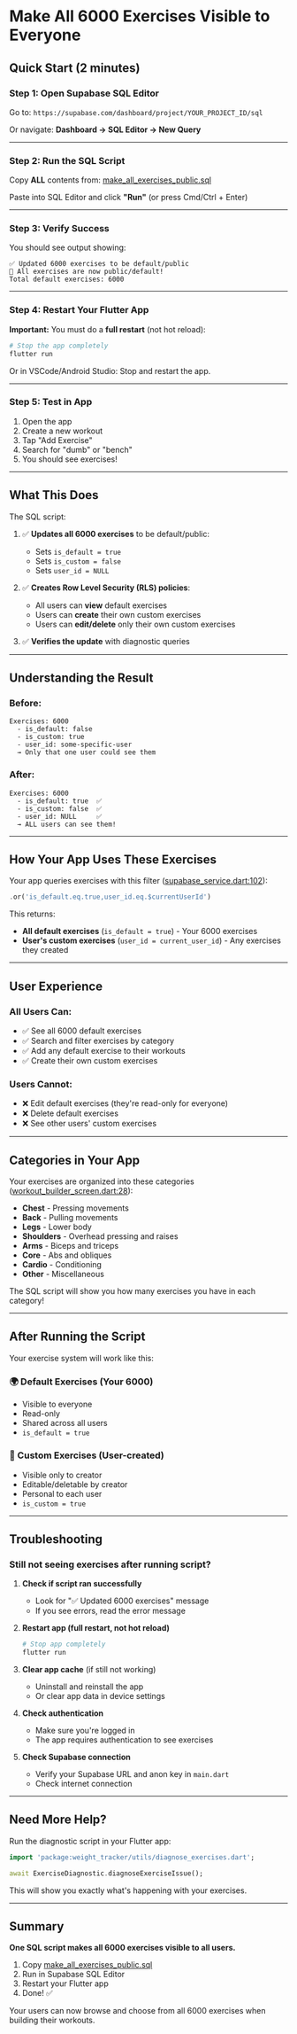 # Make All 6000 Exercises Visible to Everyone

## Quick Start (2 minutes)

### Step 1: Open Supabase SQL Editor
Go to: `https://supabase.com/dashboard/project/YOUR_PROJECT_ID/sql`

Or navigate: **Dashboard → SQL Editor → New Query**

---

### Step 2: Run the SQL Script

Copy **ALL** contents from: [make_all_exercises_public.sql](make_all_exercises_public.sql)

Paste into SQL Editor and click **"Run"** (or press Cmd/Ctrl + Enter)

---

### Step 3: Verify Success

You should see output showing:
```
✅ Updated 6000 exercises to be default/public
🎉 All exercises are now public/default!
Total default exercises: 6000
```

---

### Step 4: Restart Your Flutter App

**Important:** You must do a **full restart** (not hot reload):
```bash
# Stop the app completely
flutter run
```

Or in VSCode/Android Studio: Stop and restart the app.

---

### Step 5: Test in App

1. Open the app
2. Create a new workout
3. Tap "Add Exercise"
4. Search for "dumb" or "bench"
5. You should see exercises!

---

## What This Does

The SQL script:

1. ✅ **Updates all 6000 exercises** to be default/public:
   - Sets `is_default = true`
   - Sets `is_custom = false`
   - Sets `user_id = NULL`

2. ✅ **Creates Row Level Security (RLS) policies**:
   - All users can **view** default exercises
   - Users can **create** their own custom exercises
   - Users can **edit/delete** only their own custom exercises

3. ✅ **Verifies the update** with diagnostic queries

---

## Understanding the Result

### Before:
```
Exercises: 6000
  - is_default: false
  - is_custom: true
  - user_id: some-specific-user
  → Only that one user could see them
```

### After:
```
Exercises: 6000
  - is_default: true  ✅
  - is_custom: false  ✅
  - user_id: NULL     ✅
  → ALL users can see them!
```

---

## How Your App Uses These Exercises

Your app queries exercises with this filter ([supabase_service.dart:102](lib/services/supabase_service.dart#L102)):

```dart
.or('is_default.eq.true,user_id.eq.$currentUserId')
```

This returns:
- **All default exercises** (`is_default = true`) - Your 6000 exercises
- **User's custom exercises** (`user_id = current_user_id`) - Any exercises they created

---

## User Experience

### All Users Can:
- ✅ See all 6000 default exercises
- ✅ Search and filter exercises by category
- ✅ Add any default exercise to their workouts
- ✅ Create their own custom exercises

### Users Cannot:
- ❌ Edit default exercises (they're read-only for everyone)
- ❌ Delete default exercises
- ❌ See other users' custom exercises

---

## Categories in Your App

Your exercises are organized into these categories ([workout_builder_screen.dart:28](lib/screens/workout_builder_screen.dart#L28)):

- **Chest** - Pressing movements
- **Back** - Pulling movements
- **Legs** - Lower body
- **Shoulders** - Overhead pressing and raises
- **Arms** - Biceps and triceps
- **Core** - Abs and obliques
- **Cardio** - Conditioning
- **Other** - Miscellaneous

The SQL script will show you how many exercises you have in each category!

---

## After Running the Script

Your exercise system will work like this:

### 🌍 Default Exercises (Your 6000)
- Visible to everyone
- Read-only
- Shared across all users
- `is_default = true`

### 👤 Custom Exercises (User-created)
- Visible only to creator
- Editable/deletable by creator
- Personal to each user
- `is_custom = true`

---

## Troubleshooting

### Still not seeing exercises after running script?

1. **Check if script ran successfully**
   - Look for "✅ Updated 6000 exercises" message
   - If you see errors, read the error message

2. **Restart app (full restart, not hot reload)**
   ```bash
   # Stop app completely
   flutter run
   ```

3. **Clear app cache** (if still not working)
   - Uninstall and reinstall the app
   - Or clear app data in device settings

4. **Check authentication**
   - Make sure you're logged in
   - The app requires authentication to see exercises

5. **Check Supabase connection**
   - Verify your Supabase URL and anon key in `main.dart`
   - Check internet connection

---

## Need More Help?

Run the diagnostic script in your Flutter app:

```dart
import 'package:weight_tracker/utils/diagnose_exercises.dart';

await ExerciseDiagnostic.diagnoseExerciseIssue();
```

This will show you exactly what's happening with your exercises.

---

## Summary

**One SQL script makes all 6000 exercises visible to all users.**

1. Copy [make_all_exercises_public.sql](make_all_exercises_public.sql)
2. Run in Supabase SQL Editor
3. Restart your Flutter app
4. Done! ✅

Your users can now browse and choose from all 6000 exercises when building their workouts.
